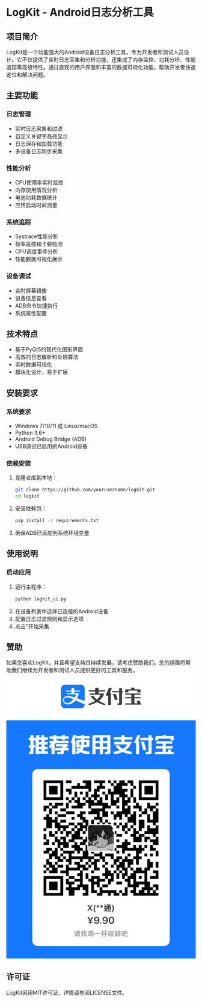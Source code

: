 # LogKit - Android日志分析工具

## 项目简介
LogKit是一个功能强大的Android设备日志分析工具，专为开发者和测试人员设计。它不仅提供了实时日志采集和分析功能，还集成了内存监控、功耗分析、性能追踪等高级特性。通过直观的用户界面和丰富的数据可视化功能，帮助开发者快速定位和解决问题。

## 主要功能
### 日志管理
- 实时日志采集和过滤
- 自定义关键字高亮显示
- 日志保存和加载功能
- 多设备日志同步采集

### 性能分析
- CPU使用率实时监控
- 内存使用情况分析
- 电池功耗数据统计
- 应用启动时间测量

### 系统追踪
- Systrace性能分析
- 帧率监控和卡顿检测
- CPU调度事件分析
- 性能数据可视化展示

### 设备调试
- 实时屏幕镜像
- 设备信息查看
- ADB命令快捷执行
- 系统属性配置

## 技术特点
- 基于PyQt5的现代化图形界面
- 高效的日志解析和处理算法
- 实时数据可视化
- 模块化设计，易于扩展

## 安装要求
### 系统要求
- Windows 7/10/11 或 Linux/macOS
- Python 3.6+
- Android Debug Bridge (ADB)
- USB调试已启用的Android设备

### 依赖安装
1. 克隆仓库到本地：
   ```bash
   git clone https://github.com/yourusername/logkit.git
   cd logkit
   ```

2. 安装依赖包：
   ```bash
   pip install -r requirements.txt
   ```

3. 确保ADB已添加到系统环境变量

## 使用说明
### 启动应用
1. 运行主程序：
   ```bash
   python logkit_ui.py
   ```
2. 在设备列表中选择已连接的Android设备
3. 配置日志过滤规则和显示选项
4. 点击"开始采集
## 赞助
如果您喜欢LogKit，并且希望支持其持续发展，请考虑赞助我们。您的捐赠将帮助我们继续为开发者和测试人员提供更好的工具和服务。
![赞助二维码](./qrcode.jpg)
## 许可证
LogKit采用MIT许可证，详情请参阅LICENSE文件。